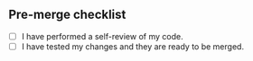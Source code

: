 ## Pre-merge checklist
- [ ] I have performed a self-review of my code.
- [ ] I have tested my changes and they are ready to be merged.
